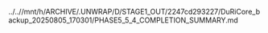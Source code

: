 ../..//mnt/h/ARCHIVE/.UNWRAP/D/STAGE1_OUT/2247cd293227/DuRiCore_backup_20250805_170301/PHASE5_5_4_COMPLETION_SUMMARY.md